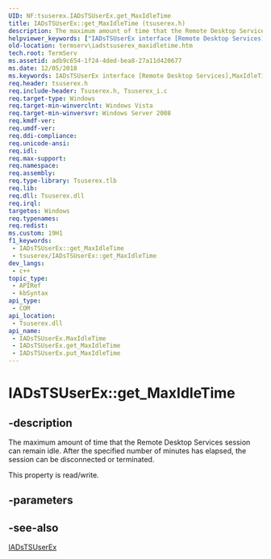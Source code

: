 ```yaml
---
UID: NF:tsuserex.IADsTSUserEx.get_MaxIdleTime
title: IADsTSUserEx::get_MaxIdleTime (tsuserex.h)
description: The maximum amount of time that the Remote Desktop Services session can remain idle. After the specified number of minutes has elapsed, the session can be disconnected or terminated.
helpviewer_keywords: ["IADsTSUserEx interface [Remote Desktop Services]","MaxIdleTime property","IADsTSUserEx.MaxIdleTime","IADsTSUserEx.get_MaxIdleTime","IADsTSUserEx::MaxIdleTime","IADsTSUserEx::get_MaxIdleTime","IADsTSUserEx::put_MaxIdleTime","MaxIdleTime property [Remote Desktop Services]","MaxIdleTime property [Remote Desktop Services]","IADsTSUserEx interface","get_MaxIdleTime","termserv.iadstsuserex_maxidletime","tsuserex/IADsTSUserEx::MaxIdleTime","tsuserex/IADsTSUserEx::get_MaxIdleTime","tsuserex/IADsTSUserEx::put_MaxIdleTime"]
old-location: termserv\iadstsuserex_maxidletime.htm
tech.root: TermServ
ms.assetid: adb9c654-1f24-4ded-bea8-27a11d420677
ms.date: 12/05/2018
ms.keywords: IADsTSUserEx interface [Remote Desktop Services],MaxIdleTime property, IADsTSUserEx.MaxIdleTime, IADsTSUserEx.get_MaxIdleTime, IADsTSUserEx::MaxIdleTime, IADsTSUserEx::get_MaxIdleTime, IADsTSUserEx::put_MaxIdleTime, MaxIdleTime property [Remote Desktop Services], MaxIdleTime property [Remote Desktop Services],IADsTSUserEx interface, get_MaxIdleTime, termserv.iadstsuserex_maxidletime, tsuserex/IADsTSUserEx::MaxIdleTime, tsuserex/IADsTSUserEx::get_MaxIdleTime, tsuserex/IADsTSUserEx::put_MaxIdleTime
req.header: tsuserex.h
req.include-header: Tsuserex.h, Tsuserex_i.c
req.target-type: Windows
req.target-min-winverclnt: Windows Vista
req.target-min-winversvr: Windows Server 2008
req.kmdf-ver: 
req.umdf-ver: 
req.ddi-compliance: 
req.unicode-ansi: 
req.idl: 
req.max-support: 
req.namespace: 
req.assembly: 
req.type-library: Tsuserex.tlb
req.lib: 
req.dll: Tsuserex.dll
req.irql: 
targetos: Windows
req.typenames: 
req.redist: 
ms.custom: 19H1
f1_keywords:
 - IADsTSUserEx::get_MaxIdleTime
 - tsuserex/IADsTSUserEx::get_MaxIdleTime
dev_langs:
 - c++
topic_type:
 - APIRef
 - kbSyntax
api_type:
 - COM
api_location:
 - Tsuserex.dll
api_name:
 - IADsTSUserEx.MaxIdleTime
 - IADsTSUserEx.get_MaxIdleTime
 - IADsTSUserEx.put_MaxIdleTime
---
```


# IADsTSUserEx::get_MaxIdleTime


## -description

The maximum amount of time that the Remote Desktop Services session can remain idle. After the specified number of minutes has elapsed, the session can be disconnected or terminated.

This property is read/write.

## -parameters

## -see-also

<a href="/windows/desktop/api/tsuserex/nn-tsuserex-iadstsuserex">IADsTSUserEx</a>